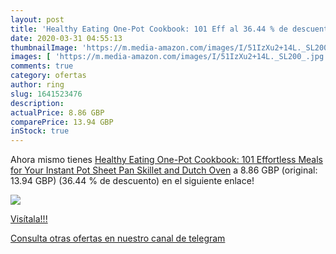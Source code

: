 ```yaml
---
layout: post
title: 'Healthy Eating One-Pot Cookbook: 101 Eff al 36.44 % de descuento'
date: 2020-03-31 04:55:13
thumbnailImage: 'https://m.media-amazon.com/images/I/51IzXu2+14L._SL200_.jpg'
images: [ 'https://m.media-amazon.com/images/I/51IzXu2+14L._SL200_.jpg' ]
comments: true
category: ofertas
author: ring
slug: 1641523476
description:
actualPrice: 8.86 GBP
comparePrice: 13.94 GBP
inStock: true
---
```


Ahora mismo tienes [Healthy Eating One-Pot Cookbook: 101 Effortless Meals for Your Instant Pot  Sheet Pan  Skillet and Dutch Oven](https://www.amazon.com/dp/1641523476/?tag=redken08-20) a 8.86 GBP (original: 13.94 GBP) (36.44 %  de descuento) en el siguiente enlace!

[![](https://m.media-amazon.com/images/I/51IzXu2+14L._SL200_.jpg)](https://www.amazon.com/dp/1641523476/?tag=redken08-20)

[Visítala!!!](https://www.amazon.com/dp/1641523476/?tag=redken08-20)

[Consulta otras ofertas en nuestro canal de telegram](https://t.me/s/ofertas25)
